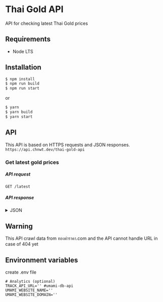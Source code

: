 # Thai Gold API

API for checking latest Thai Gold prices

## Requirements

- Node LTS

## Installation

```sh
$ npm install
$ npm run build
$ npm run start
```

or

```sh
$ yarn
$ yarn build
$ yarn start
```

## API

This API is based on HTTPS requests and JSON responses. `https://api.chnwt.dev/thai-gold-api`

### Get latest gold prices

##### API request

`GET /latest`

##### API response

<details>
<summary>JSON</summary>

```json
{
  "status": "success",
  "response": {
    "date": "18 พฤษภาคม 2565",
    "update_time": "เวลา 16:37 น.",
    "price": {
      "gold": { "buy": "30,300.00", "sell": "29,167.84" },
      "gold_bar": { "buy": "29,800.00", "sell": "29,700.00" },
      "change": { "compare_previous": "+50", "compare_yesterday": "-100" }
    }
  }
}
```

</details>

## Warning

This API crawl data from ทองคําราคา.com and the API cannot handle URL in case of 404 yet

## Environment variables

create .env file

```
# Analytics (optional)
TRACK_API_URL='' #umami-db-api
UMAMI_WEBSITE_NAME=''
UMAMI_WEBSITE_DOMAIN=''
```
